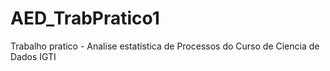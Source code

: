 # AED_TrabPratico1

Trabalho pratico - Analise estatística de Processos do Curso de Ciencia de Dados IGTI

